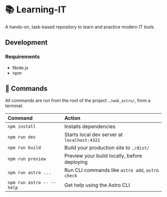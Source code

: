 # 📚 Learning-IT

A hands-on, task-based repository to learn and practice modern IT tools

## Development

### Requirements

- Node.js
- npm

## 🧞 Commands

All commands are run from the root of the project `./web_astro/`, from a terminal:

| Command                   | Action                                           |
| :------------------------ | :----------------------------------------------- |
| `npm install`             | Installs dependencies                            |
| `npm run dev`             | Starts local dev server at `localhost:4321`      |
| `npm run build`           | Build your production site to `./dist/`          |
| `npm run preview`         | Preview your build locally, before deploying     |
| `npm run astro ...`       | Run CLI commands like `astro add`, `astro check` |
| `npm run astro -- --help` | Get help using the Astro CLI                     |
